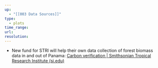 ```yaml
---
up:
  - "[[003 Data Sources]]"
type:
  - plots
time_range: 
url: 
resolution: 
---
```


- New fund for STRI will help their own data collection of forest biomass data in and out of Panama: [Carbon verification | Smithsonian Tropical Research Institute (si.edu)](https://stri.si.edu/story/carbon-verification)